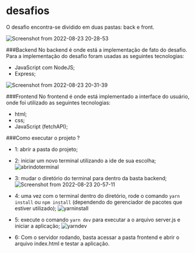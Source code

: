# desafios

O desafio encontra-se dividido em duas pastas: back e front.

![Screenshot from 2022-08-23 20-28-53](https://user-images.githubusercontent.com/77160753/186283848-b4001fbf-4ee3-4f5f-915f-315f317cfca0.png)

###Backend
No backend é onde está a implementação de fato do desafio. Para a implementação do desafio foram usadas as seguintes tecnologias:
  - JavaScript com NodeJS;
  - Express;
  
  ![Screenshot from 2022-08-23 20-31-39](https://user-images.githubusercontent.com/77160753/186284199-5c4c0683-fad8-47b4-8cfd-60f192228158.png)

###Frontend
No frontend é onde está implementado a interface do usuário, onde foi utilizado as seguintes tecnologias:
  - html;
  - css;
  - JavaScript (fetchAPI);
 
 ###Como executar o projeto ?
 
  - 1: abrir a pasta do projeto;
  - 2: iniciar um novo terminal utilizando a ide de sua escolha;
    ![abrindoterminal](https://user-images.githubusercontent.com/77160753/186285978-5d7e3d93-2898-4c87-acb2-ac9b2e7500ce.png)
    
  - 3: mudar o diretório do terminal para dentro da basta backend;
     ![Screenshot from 2022-08-23 20-57-11](https://user-images.githubusercontent.com/77160753/186286214-08ee1b81-cb29-44ad-b7c7-766208ea7403.png)

  - 4: uma vez com o terminal dentro do diretório, rode o comando `yarn install` ou `npm install` (dependendo do gerenciador de pacotes que estiver utilizado);
    ![yarninstall](https://user-images.githubusercontent.com/77160753/186286480-dc46dd94-fa77-46e6-87cd-623ecfd2c0d9.png)
    
  - 5: execute o comando `yarn dev` para executar a o arquivo server.js e iniciar a aplicação;
    ![yarndev](https://user-images.githubusercontent.com/77160753/186286684-85e47446-a781-48e2-abce-b292d9351f12.png)

    
  - 6: Com o servidor rodando, basta acessar a pasta frontend e abrir o arquivo index.html e testar a aplicação.
